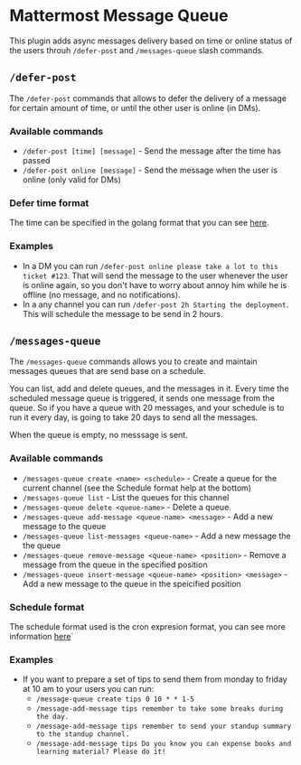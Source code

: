 # Mattermost Message Queue

This plugin adds async messages delivery based on time or online status of the users throuh `/defer-post` and `/messages-queue` slash commands.

## `/defer-post`

The `/defer-post` commands that allows to defer the delivery of a message for certain amount of time, or until the other user is online (in DMs).

### Available commands

  * `/defer-post [time] [message]` - Send the message after the time has passed
  * `/defer-post online [message]` - Send the message when the user is online (only valid for DMs)

### Defer time format

The time can be specified in the golang format that you can see [here](https://golang.org/pkg/time/#ParseDuration).

### Examples

  * In a DM you can run `/defer-post online please take a lot to this ticket
    #123`. That will send the message to the user whenever the user is online
    again, so you don't have to worry about annoy him while he is offline (no
    message, and no notifications).
  * In a any channel you can run `/defer-post 2h Starting the deployment`. This
    will schedule the message to be send in 2 hours.

## `/messages-queue`

The `/messages-queue` commands allows you to create and maintain messages
queues that are send base on a schedule.

You can list, add and delete queues, and the messages in it. Every time the
scheduled message queue is triggered, it sends one message from the queue. So
if you have a queue with 20 messages, and your schedule is to run it every day,
is going to take 20 days to send all the messages.

When the queue is empty, no messsage is sent.

### Available commands

  * `/messages-queue create <name> <schedule>` - Create a queue for the current channel (see the Schedule format help at the bottom)
  * `/messages-queue list` - List the queues for this channel
  * `/messages-queue delete <queue-name>` - Delete a queue.
  * `/messages-queue add-message <queue-name> <message>` - Add a new message to the queue
  * `/messages-queue list-messages <queue-name>` - Add a new message the the queue
  * `/messages-queue remove-message <queue-name> <position>` - Remove a message from the queue in the specified position
  * `/messages-queue insert-message <queue-name> <position> <message>` - Add a new message to the queue in the speicified position

### Schedule format

The schedule format used is the cron expresion format, you can see more information [here](https://en.wikipedia.org/wiki/Cron)`

### Examples

  * If you want to prepare a set of tips to send them from monday to friday at 10 am to your users you can run:
    * `/message-queue create tips 0 10 * * 1-5`
    * `/message-add-message tips remember to take some breaks during the day.`
    * `/message-add-message tips remember to send your standup summary to the standup channel.`
    * `/message-add-message tips Do you know you can expense books and learning material? Please do it!`

